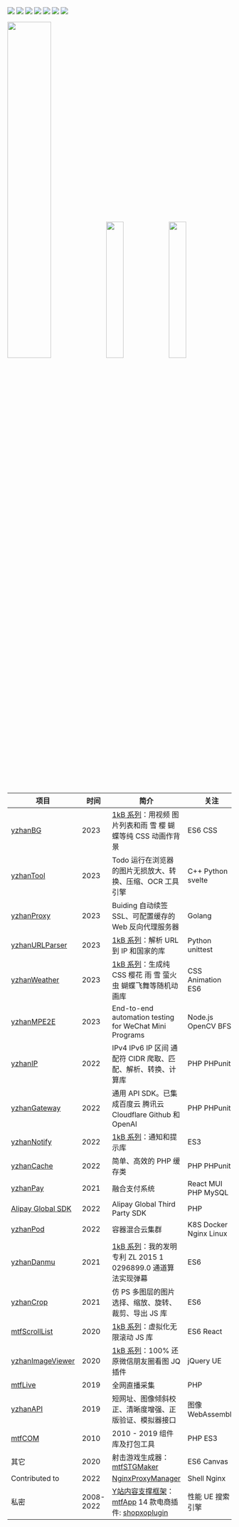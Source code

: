 <a href="https://www.npmjs.com/~mantoufan" target="_blank"><img src="https://shields.io/badge/npm-%E9%A6%92%E5%A4%B4%E9%A5%AD-red?logo=npm"/></a>
<a href="https://leetcode-cn.com/u/mantoufan/" target="_blank"><img src="https://shields.io/badge/力扣-%E5%B0%8F%E5%AE%87-orange?logo=leetcode"/></a>
<a href="https://yu.mantoufan.com/" target="_blank"><img src="https://shields.io/badge/%E5%8D%9A%E5%AE%A2-%E5%B0%8F%E5%AE%87-darkcyan?logo=Storyblok" /></a>
<a href="https://weibo.com/u/2479500471" target="_blank"><img src="https://img.shields.io/badge/dynamic/json?label=%E5%BE%AE%E5%8D%9A&query=%24.data.totalSubs&url=https%3A%2F%2Fapi.spencerwoo.com%2Fsubstats%2F%3Fsource%3Dweibo%26queryKey%3D2479500471&labelColor=e71f19&color=040000&logo=sina-weibo&longCache=true" /></a>
<a href="javascript:"><img src="https://shields.io/badge/%E5%85%AC%E4%BC%97%E5%8F%B7-%E9%A6%92%E5%A4%B4%E9%A5%AD-blackishgreen?logo=wechat"/></a>
<a href="https://packagist.org/users/mantoufan/packages/" target="_blank"><img src="https://shields.io/badge/PHP-Packagist-orange?logo=packagist" /></a>
<a href="https://pypi.org/user/mantoufan" target="_blank"><img src="https://img.shields.io/badge/PyPI-mantoufan-blue?logo=pypi" /></a>
<div>
<img width="44%" src="https://github-readme-stats.vercel.app/api?username=mantoufan&include_all_commits=true&show_icons=false&count_private=true&theme=graywhite&hide_border=true&hide_title=true&text_bold=false&line_height=28" /><img width="28%" src="https://github-readme-stats-ygpt.vercel.app/api/top-langs?username=mantoufan&include_all_commits=true&show_icons=true&layout=compact&hide_border=true&theme=graywhite&langs_count=10&hide_title=true" /><img width="28%" src="https://leetcard.jacoblin.cool/mantoufan?theme=light&font=Noto%20Sans%20Telugu&ext=heatmap&site=cn&border=0" />
</div>

|  项目   | 时间  | 简介 | 关注 |
|  ----  | ----  | ----  | ---- |
| [yzhanBG](https://github.com/mantoufan/yzhanBG)  | 2023 | [1kB 系列](https://github.com/topics/yzhan1kb)：用视频 图片列表和雨 雪 樱 蝴蝶等纯 CSS 动画作背景 | ES6 CSS |
| [yzhanTool](https://github.com/mantoufan/yzhanTool)  | 2023 | Todo 运行在浏览器的图片无损放大、转换、压缩、OCR 工具引擎 | C++ Python svelte |
| [yzhanProxy](https://github.com/mantoufan/yzhanProxy)  | 2023 | Buiding 自动续签 SSL、可配置缓存的 Web 反向代理服务器  | Golang |
| [yzhanURLParser](https://github.com/mantoufan/yzhanURLParser)  | 2023 | [1kB 系列](https://github.com/topics/yzhan1kb)：解析 URL 到 IP 和国家的库 | Python unittest |
| [yzhanWeather](https://github.com/mantoufan/yzhanWeather)  | 2023 | [1kB 系列](https://github.com/topics/yzhan1kb)：生成纯 CSS 樱花 雨 雪 萤火虫 蝴蝶飞舞等随机动画库 | CSS Animation ES6 |
| [yzhanMPE2E](https://github.com/mantoufan/yzhanMPE2E)  | 2023 | End-to-end automation testing for WeChat Mini Programs | Node.js OpenCV BFS |
| [yzhanIP](https://github.com/mantoufan/yzhanIP)  | 2022 | IPv4 IPv6 IP 区间 通配符 CIDR 爬取、匹配、解析、转换、计算库 | PHP PHPunit |
| [yzhanGateway](https://github.com/mantoufan/yzhanGateway)  | 2022 | 通用 API SDK。已集成百度云 腾讯云 Cloudflare Github 和 OpenAI | PHP  PHPunit |
| [yzhanNotify](https://github.com/mantoufan/yzhanNotify)  | 2022 | [1kB 系列](https://github.com/topics/yzhan1kb)：通知和提示库  | ES3 |
| [yzhanCache](https://github.com/mantoufan/yzhanCache)  | 2022 | 简单、高效的 PHP 缓存类 | PHP  PHPunit |
| [yzhanPay](https://github.com/mantoufan/yzhanPay)  | 2021 | 融合支付系统 | React MUI PHP MySQL |
| [Alipay Global SDK](https://github.com/mantoufan/alipay-global-sdk-php)  | 2022 | Alipay Global Third Party SDK | PHP |
| [yzhanPod](https://github.com/mantoufan/yzhanPod) | 2022 | 容器混合云集群 | K8S Docker Nginx Linux |
| [yzhanDanmu](https://github.com/mantoufan/yzhanDanmu) | 2021 | [1kB 系列](https://github.com/topics/yzhan1kb)：我的发明专利 ZL 2015 1 0296899.0 通道算法实现弹幕 | ES6 |  
| [yzhanCrop](https://github.com/mantoufan/yZhanCrop) | 2021 | 仿 PS 多图层的图片选择、缩放、旋转、裁剪、导出 JS 库 | ES6 | 
| [mtfScrollList](https://github.com/mantoufan/mtfScrollList) | 2020 | [1kB 系列](https://github.com/topics/yzhan1kb)：虚拟化无限滚动 JS 库 | ES6 React |
| [yzhanImageViewer](https://github.com/mantoufan/yzhanImageViewer) | 2020 | [1kB 系列](https://github.com/topics/yzhan1kb)：100% 还原微信朋友圈看图 JQ 插件 | jQuery UE |
| [mtfLive](https://github.com/mantoufan/mtfLive) | 2019 | 全网直播采集 | PHP |
| [yzhanAPI](https://github.com/mantoufan/yzhanAPI) | 2019 | 短网址、图像倾斜校正、清晰度增强、正版验证、模拟器接口 | 图像 WebAssembly |
| [mtfCOM](https://github.com/mantoufan/mtfCOM) | 2010 | 2010 - 2019 组件库及打包工具 | PHP ES3 |
| 其它 |2020| 射击游戏生成器：[mtfSTGMaker](https://github.com/mantoufan/mtfSTGMaker) | ES6 Canvas |
| Contributed to |2022| [NginxProxyManager](https://github.com/NginxProxyManager/nginx-proxy-manager) | Shell Nginx |
| 私密 |2008-2022| [Y站内容支撑框架](https://p.yot.pw/100131)：[mtfApp](https://github.com/mantoufan/mtfApp) 14 款电商插件: [shopxoplugin](https://github.com/mantoufan/shopxoplugin) | 性能 UE 搜索引擎 |
